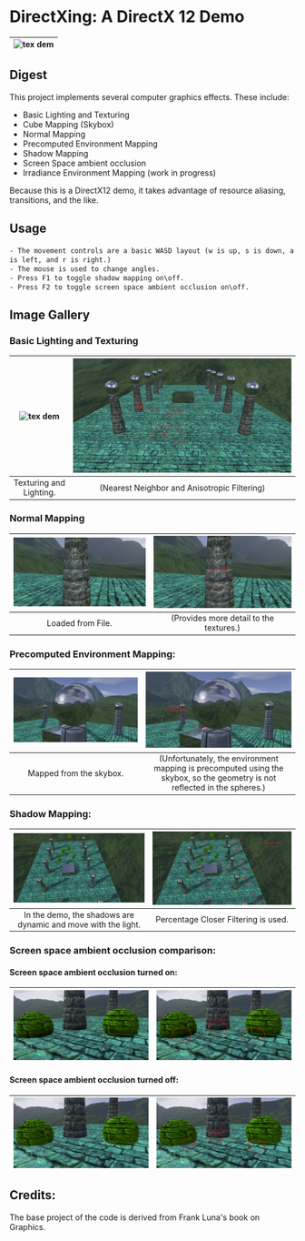 DirectXing: A DirectX 12 Demo
====================================================================================================

| ![tex dem][texture]          | 
|:----------------------------:|

## Digest

This project implements several computer graphics effects. These include:

  * Basic Lighting and Texturing
  * Cube Mapping (Skybox)
  * Normal Mapping
  * Precomputed Environment Mapping
  * Shadow Mapping
  * Screen Space ambient occlusion
  * Irradiance Environment Mapping (work in progress)

Because this is a DirectX12 demo, it takes advantage of resource aliasing, transitions, and the like.  

## Usage

	- The movement controls are a basic WASD layout (w is up, s is down, a is left, and r is right.)
	- The mouse is used to change angles.
	- Press F1 to toggle shadow mapping on\off.
	- Press F2 to toggle screen space ambient occlusion on\off.

## Image Gallery

### Basic Lighting and Texturing

| ![tex dem][texture]          | ![tex note][textureNote] | 
|:----------------------------:|:---------------------------:|
| Texturing and Lighting.      | (Nearest Neighbor and Anisotropic Filtering)  |

### Normal Mapping

| ![norm dem][normMap]       | ![norm note][normMapNote] | 
|:----------------------------:|:---------------------------:|
| Loaded from File.      | (Provides more detail to the textures.)  |

### Precomputed Environment Mapping:

| ![environ dem][envMap]       | ![environ note][envMapNote] | 
|:----------------------------:|:---------------------------:|
| Mapped from the skybox.      | (Unfortunately, the environment mapping is precomputed using the skybox, so the geometry is not reflected in the spheres.)  |

### Shadow Mapping:

| ![shadowmapping dem][shadow] | ![shadowmapping note][shadowNote]      | 
|:----------------------------:|:---------------------------:|
| In the demo, the shadows are dynamic and move with the light.       | Percentage Closer Filtering is used.  |

### Screen space ambient occlusion comparison:

#### Screen space ambient occlusion turned on:

| ![SSAO dem][SSAO]            | ![SSAO note][SSAONote]      | 
|:----------------------------:|:---------------------------:|

#### Screen space ambient occlusion turned off:

| ![noSSAO dem][noSSAO]        | ![noSSAO note][noSSAONote]  | 
|:----------------------------:|:---------------------------:|

## Credits:

The base project of the code is derived from Frank Luna's book on Graphics.

[SSAO]:          ImageGallery/SSAOWithRefined.png
[SSAONote]:          ImageGallery/SSAOWithNote.png
[noSSAO]:          ImageGallery/SSAOWithoutRefined.png
[noSSAONote]:          ImageGallery/SSAOWithoutNote.png

[shadow]:          ImageGallery/ShadowMappingRefined.png
[shadowNote]:          ImageGallery/ShadowMappingNote.png

[envMap]:          ImageGallery/EnvironmentMappingRefined.png
[envMapNote]:          ImageGallery/EnvironmentMappingNote.png

[normMap]:          ImageGallery/NormalMappingRefined.png
[normMapNote]:          ImageGallery/NormalMappingNote.png

[texture]:          ImageGallery/TexturingRefined.png
[textureNote]:          ImageGallery/TexturingNote.png
